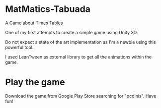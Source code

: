 # MatMatics-Tabuada
A Game about Times Tables

One of my first attempts to create a simple game using Unity 3D.

Do not expect a state of the art implementation as I'm a newbie using this powerful tool.

I used LeanTween as external library to get all the animations within the game.

# Play the game

Download the game from Google Play Store searching for "pcdinis". Have fun!
